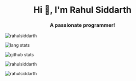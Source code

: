<h1 align="center">Hi 👋, I'm Rahul Siddarth</h1>
<h3 align="center">A passionate programmer!</h3>

<p align="left"> <img src="https://komarev.com/ghpvc/?username=rahulsiddarth&label=Profile%20views&color=0e75b6&style=flat" alt="rahulsiddarth" /> </p>

![lang stats](https://github-readme-stats.vercel.app/api/top-langs/?username=rahulsiddarth&layout=compact)

![github stats](https://github-readme-stats.vercel.app/api?username=rahulsiddarth&show_icons=true)

<p><img align="center" src="https://github-readme-stats.vercel.app/api?username=rahulsiddarth&show_icons=true&locale=en" alt="rahulsiddarth" /></p>

<p><img align="center" src="https://github-readme-streak-stats.herokuapp.com/?user=rahulsiddarth&" alt="rahulsiddarth" /></p>
